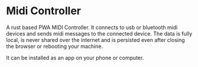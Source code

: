 # Midi Controller

A rust based PWA MIDI Controller. It connects to usb or bluetooth midi devices and sends midi messages to the connected device.
The data is fully local, is never shared over the internet and is persisted even after closing the browser or rebooting your machine.

It can be installed as an app on your phone or computer.